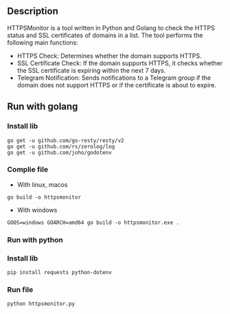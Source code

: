 ## Description
HTTPSMonitor is a tool written in Python and Golang to check the HTTPS status and SSL certificates of domains in a list. The tool performs the following main functions:

- HTTPS Check: Determines whether the domain supports HTTPS.
- SSL Certificate Check: If the domain supports HTTPS, it checks whether the SSL certificate is expiring within the next 7 days.
- Telegram Notification: Sends notifications to a Telegram group if the domain does not support HTTPS or if the certificate is about to expire.

## Run with golang

### Install lib
```
go get -u github.com/go-resty/resty/v2
go get -u github.com/rs/zerolog/log
go get -u github.com/joho/godotenv
```

### Complie file
- With linux, macos
```
go build -o httpsmonitor
```

- With windows
```
GOOS=windows GOARCH=amd64 go build -o httpsmonitor.exe .
```

### Run with python

### Install lib
```
pip install requests python-dotenv
```

### Run file
```
python httpsmonitor.py
```
